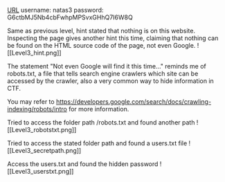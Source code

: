[URL](http://natas3.natas.labs.overthewire.org)
username: natas3
password: G6ctbMJ5Nb4cbFwhpMPSvxGHhQ7I6W8Q

Same as previous level, hint stated that nothing is on this website.
Inspecting the page gives another hint this time, claiming that nothing can be found on the HTML source code of the page, not even Google.
![[Level3_hint.png]]

The statement "Not even Google will find it this time..." reminds me of robots.txt, a file that tells search engine crawlers which site can be accessed by the crawler, also a very common way to hide information in CTF.

You may refer to https://developers.google.com/search/docs/crawling-indexing/robots/intro for more information.

Tried to access the folder path /robots.txt and found another path
![[Level3_robotstxt.png]]

Tried to access the stated folder path and found a users.txt file
![[Level3_secretpath.png]]

Access the users.txt and found the hidden password
![[Level3_userstxt.png]]


